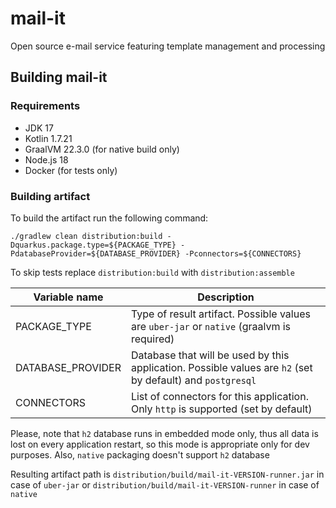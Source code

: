 # mail-it

Open source e-mail service featuring template management and processing

## Building mail-it

### Requirements
- JDK 17
- Kotlin 1.7.21
- GraalVM 22.3.0 (for native build only)
- Node.js 18
- Docker (for tests only)

### Building artifact

To build the artifact run the following command: 
```shell
./gradlew clean distribution:build -Dquarkus.package.type=${PACKAGE_TYPE} -PdatabaseProvider=${DATABASE_PROVIDER} -Pconnectors=${CONNECTORS}
```

To skip tests replace `distribution:build` with `distribution:assemble`

| Variable name     | Description                                                                                                |
|-------------------|------------------------------------------------------------------------------------------------------------|
| PACKAGE_TYPE      | Type of result artifact. Possible values are `uber-jar` or `native` (graalvm is required)                  | 
| DATABASE_PROVIDER | Database that will be used by this application. Possible values are `h2` (set by default) and `postgresql` |
| CONNECTORS        | List of connectors for this application. Only `http` is supported (set by default)                         |

Please, note that `h2` database runs in embedded mode only, thus all data is lost on every application restart, so this mode is appropriate only for dev purposes. Also, `native` packaging doesn't support `h2` database 

Resulting artifact path is `distribution/build/mail-it-VERSION-runner.jar` in case of `uber-jar` or `distribution/build/mail-it-VERSION-runner` in case of `native` 
